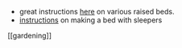 - great instructions [here](https://www.thrive.org.uk/files/documents/Information-service/How-to-build-raised-beds-final_Nov08-compressed.pdf) on various raised beds.
- [instructions](https://www.jacksons-fencing.co.uk/the-edit/how-to-build-a-raised-garden-bed-with-sleepers) on making a bed with sleepers

[[gardening]]
